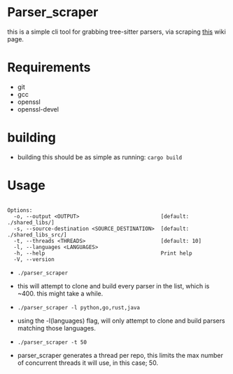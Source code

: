 # Parser_scraper

this is a simple cli tool for grabbing tree-sitter parsers, via scraping [this](https://github.com/tree-sitter/tree-sitter/wiki/List-of-parsers) wiki page.


# Requirements
- git
- gcc
- openssl
- openssl-devel

# building
- building this should be as simple as running:
```cargo build```

# Usage
```Usage: parser_scraper [OPTIONS]

Options:
  -o, --output <OUTPUT>                          [default: ./shared_libs/]
  -s, --source-destination <SOURCE_DESTINATION>  [default: ./shared_libs_src/]
  -t, --threads <THREADS>                        [default: 10]
  -l, --languages <LANGUAGES>
  -h, --help                                     Print help
  -V, --version
```

- ```./parser_scraper```
+   this will attempt to clone and build every parser in the list, which is ~400. this might take a while.

- ```./parser_scraper -l python,go,rust,java```
+ using the -l(languages) flag, will only attempt to clone and build parsers matching those languages.

- ```./parser_scraper -t 50```
+ parser_scraper generates a thread per repo, this limits the max number of concurrent threads it will use,
in this case; 50.
